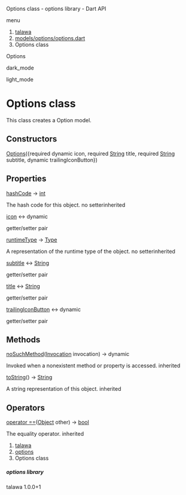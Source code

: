 




Options class - options library - Dart API







menu

1. [talawa](../index.html)
2. [models/options/options.dart](../file-___home_harshil_Desktop_open-source_palisadoes_talawa_lib_models_options_options/)
3. Options class

Options


dark\_mode

light\_mode




# Options class


This class creates a Option model.


## Constructors

[Options](../file-___home_harshil_Desktop_open-source_palisadoes_talawa_lib_models_options_options/Options/Options.html)({required dynamic icon, required [String](https://api.flutter.dev/flutter/dart-core/String-class.html) title, required [String](https://api.flutter.dev/flutter/dart-core/String-class.html) subtitle, dynamic trailingIconButton})




## Properties

[hashCode](https://api.flutter.dev/flutter/dart-core/Object/hashCode.html)
→ [int](https://api.flutter.dev/flutter/dart-core/int-class.html)

The hash code for this object.
no setterinherited

[icon](../file-___home_harshil_Desktop_open-source_palisadoes_talawa_lib_models_options_options/Options/icon.html)
↔ dynamic

getter/setter pair

[runtimeType](https://api.flutter.dev/flutter/dart-core/Object/runtimeType.html)
→ [Type](https://api.flutter.dev/flutter/dart-core/Type-class.html)

A representation of the runtime type of the object.
no setterinherited

[subtitle](../file-___home_harshil_Desktop_open-source_palisadoes_talawa_lib_models_options_options/Options/subtitle.html)
↔ [String](https://api.flutter.dev/flutter/dart-core/String-class.html)

getter/setter pair

[title](../file-___home_harshil_Desktop_open-source_palisadoes_talawa_lib_models_options_options/Options/title.html)
↔ [String](https://api.flutter.dev/flutter/dart-core/String-class.html)

getter/setter pair

[trailingIconButton](../file-___home_harshil_Desktop_open-source_palisadoes_talawa_lib_models_options_options/Options/trailingIconButton.html)
↔ dynamic

getter/setter pair



## Methods

[noSuchMethod](https://api.flutter.dev/flutter/dart-core/Object/noSuchMethod.html)([Invocation](https://api.flutter.dev/flutter/dart-core/Invocation-class.html) invocation)
→ dynamic


Invoked when a nonexistent method or property is accessed.
inherited

[toString](https://api.flutter.dev/flutter/dart-core/Object/toString.html)()
→ [String](https://api.flutter.dev/flutter/dart-core/String-class.html)


A string representation of this object.
inherited



## Operators

[operator ==](https://api.flutter.dev/flutter/dart-core/Object/operator_equals.html)([Object](https://api.flutter.dev/flutter/dart-core/Object-class.html) other)
→ [bool](https://api.flutter.dev/flutter/dart-core/bool-class.html)


The equality operator.
inherited



 


1. [talawa](../index.html)
2. [options](../file-___home_harshil_Desktop_open-source_palisadoes_talawa_lib_models_options_options/)
3. Options class

##### options library





talawa
1.0.0+1






